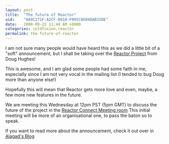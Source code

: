 ```yaml
---
layout: post
title:  "The future of Reactor"
uid:	"8A9C271F-A2CF-8918-F095C8694DAB15DE"
date:   2008-09-22 11:44 AM +0000
categories: coldfusion,reactor
permalink: the-future-of-reactor
---
```

<p>I am not sure many people would have heard this as we did a little bit of a "soft" announcement, but I shall be taking over the <a title="Reactor Framework - Trac" href="http://trac.reactorframework.org/">Reactor Project</a> from Doug Hughes! 
</p>
<p>This is awesome, and I am glad some people had some faith in me, especially since I am not very vocal in the mailing list (I tended to bug Doug more than anyone else!)</p>
<p>
Hopefully this will mean that Reactor gets more love and even, maybe, a few more new features in the future.
</p>
<p>We are meeting this Wednesday at 12pm PST (5pm GMT) to discuss the future of the project in the <a href="http://connect.reactorframework.org">Reactor Connect Meeting room</a>
This initial meeting will be more of an organisational one, to pass the baton so to speak.
</p>
<p>
If you want to read more about the announcement, check it out over in <a title="Alagad: The Future of Reactor" href="http://www.alagad.com/go/blog-entry/the-future-of-reactor">Alagad's Blog</a></p>